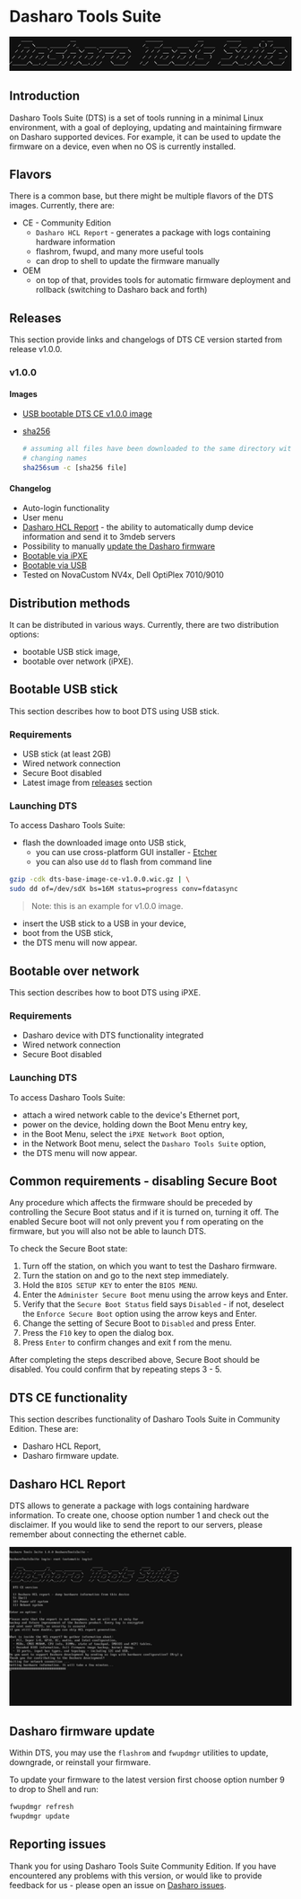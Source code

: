 # Dasharo Tools Suite

![](../images/dts-logo.png)

## Introduction

Dasharo Tools Suite (DTS) is a set of tools running in a minimal Linux
environment, with a goal of deploying, updating and maintaining firmware on
Dasharo supported devices. For example, it can be used to update the firmware
on a device, even when no OS is currently installed.

## Flavors

There is a common base, but there might be multiple flavors of the DTS images.
Currently, there are:

* CE - Community Edition
    - `Dasharo HCL Report` - generates a package with logs containing hardware
      information
    - flashrom, fwupd, and many more useful tools
    - can drop to shell to update the firmware manually
* OEM
    - on top of that, provides tools for automatic firmware deployment and
      rollback (switching to Dasharo back and forth)

## Releases

This section provide links and changelogs of DTS CE version started from release
v1.0.0.

### v1.0.0

#### Images

* [USB bootable DTS CE v1.0.0 image](https://3mdeb.com/open-source-firmware/DTS/v1.0.0/dts-base-image-ce-v1.0.0.wic.gz)
* [sha256](https://3mdeb.com/open-source-firmware/DTS/v1.0.0/dts-base-image-ce-v1.0.0.wic.gz.sha256)

  ```bash
  # assuming all files have been downloaded to the same directory without
  # changing names
  sha256sum -c [sha256 file]
  ```

#### Changelog

* Auto-login functionality
* User menu
* [Dasharo HCL Report](#dasharo-hcl-report) - the ability to automatically dump
  device information and send it to 3mdeb servers
* Possibility to manually [update the Dasharo firmware](#dasharo-firmware-update)
* [Bootable via iPXE](#bootable-over-network)
* [Bootable via USB](#bootable-usb-stick)
* Tested on NovaCustom NV4x, Dell OptiPlex 7010/9010

## Distribution methods

It can be distributed in various ways. Currently, there are two distribution
options:

* bootable USB stick image,
* bootable over network (iPXE).

## Bootable USB stick

This section describes how to boot DTS using USB stick.

### Requirements

* USB stick (at least 2GB)
* Wired network connection
* Secure Boot disabled
* Latest image from [releases](#releases) section

### Launching DTS

To access Dasharo Tools Suite:

* flash the downloaded image onto USB stick,
    - you can use cross-platform GUI installer - [Etcher](https://www.balena.io/etcher/)
    - you can also use `dd` to flash from command line

```bash
gzip -cdk dts-base-image-ce-v1.0.0.wic.gz | \
sudo dd of=/dev/sdX bs=16M status=progress conv=fdatasync
```

> Note: this is an example for v1.0.0 image.

* insert the USB stick to a USB in your device,
* boot from the USB stick,
* the DTS menu will now appear.

## Bootable over network

This section describes how to boot DTS using iPXE.

### Requirements

* Dasharo device with DTS functionality integrated
* Wired network connection
* Secure Boot disabled

### Launching DTS

To access Dasharo Tools Suite:

* attach a wired network cable to the device's Ethernet port,
* power on the device, holding down the Boot Menu entry key,
* in the Boot Menu, select the `iPXE Network Boot` option,
* in the Network Boot menu, select the `Dasharo Tools Suite` option,
* the DTS menu will now appear.

## Common requirements - disabling Secure Boot

Any procedure which affects the firmware should be preceded by controlling
the Secure Boot status and if it is turned on, turning it off. The enabled
Secure boot will not only prevent you f rom operating on the firmware, but
you will also not be able to launch DTS.

To check the Secure Boot state:

1. Turn off the station, on which you want to test the Dasharo firmware.
1. Turn the station on and go to the next step immediately.
1. Hold the `BIOS SETUP KEY` to enter the `BIOS MENU`.
1. Enter the `Administer Secure Boot` menu using the arrow keys and Enter.
1. Verify that the `Secure Boot Status` field says `Disabled` - if not,
  deselect the `Enforce Secure Boot` option using the arrow keys and Enter.
1. Change the setting of Secure Boot to `Disabled` and press Enter.
1. Press the `F10` key to open the dialog box.
1. Press `Enter` to confirm changes and exit f rom the menu.

After completing the steps described above, Secure Boot should be disabled.
You could confirm that by repeating steps 3 - 5.

## DTS CE functionality

This section describes functionality of Dasharo Tools Suite in Community
Edition. These are:

* Dasharo HCL Report,
* Dasharo firmware update.

## Dasharo HCL Report

DTS allows to generate a package with logs containing hardware information. To
create one, choose option number 1 and check out the disclaimer. If you would
like to send the report to our servers, please remember about connecting the
ethernet cable.

![](../images/dts-hcl-run.png)

## Dasharo firmware update

Within DTS, you may use the `flashrom` and `fwupdmgr` utilities to update,
downgrade, or reinstall your firmware.

To update your firmware to the latest version first choose option number 9 to
drop to Shell and run:

```bash
fwupdmgr refresh
fwupdmgr update
```

## Reporting issues

Thank you for using Dasharo Tools Suite Community Edition. If you have
encountered any problems with this version, or would like to provide feedback
for us - please open an issue on [Dasharo
issues](https://github.com/Dasharo/dasharo-issues).
